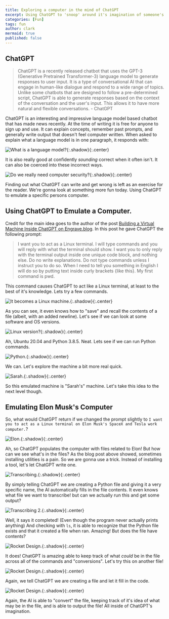 ```yaml
---
title: Exploring a computer in the mind of ChatGPT
excerpt: Using ChatGPT to 'snoop' around it's imagination of someone's computer. 
categories: [Fun]
tags: fun
author: clark
mermaid: true
published: false
---
```


## ChatGPT

> ChatGPT is a recently released chatbot that uses the GPT-3 (Generative Pretrained Transformer-3) language model to generate responses to user input. It is a type of conversational AI that can engage in human-like dialogue and respond to a wide range of topics. Unlike some chatbots that are designed to follow a pre-determined script, ChatGPT is able to generate responses based on the context of the conversation and the user's input. This allows it to have more natural and flexible conversations. - ChatGPT

ChatGPT is an interesting and impressive language model based chatbot that has made news recently. At the time of writing it is free for anyone to sign up and use. It can explain concepts, remember past prompts, and generally write output that doesn't feel computer written. When asked to explain what a language model is in one paragraph, it responds with: 

![What is a language model?](../public/2022-12-08/1.JPG){:.shadow}{:.center}

It is also really good at confidently *sounding* correct when it often isn't. It can also be coerced into these incorrect ways. 

![Do we really need computer security?](../public/2022-12-08/2.JPG){:.shadow}{:.center}

Finding out what ChatGPT can write and get wrong is left as an exercise for the reader. We're gonna look at something more fun today. Using ChatGPT to emulate a specific persons computer. 

## Using ChatGPT to Emulate a Computer. 

Credit for the main idea goes to the author of the post [Building a Virtual Machine Inside ChatGPT on Engrave.blog](https://www.engraved.blog/building-a-virtual-machine-inside/). In this post he gave ChatGPT the following prompt:

> I want you to act as a Linux terminal. I will type commands and you will reply with what the terminal should show. I want you to only reply with the terminal output inside one unique code block, and nothing else. Do no write explanations. Do not type commands unless I instruct you to do so. When I need to tell you something in English I will do so by putting text inside curly brackets {like this}. My first command is pwd.

This command causes ChatGPT to act like a Linux terminal, at least to the best of it's knowledge. Lets try a few commands. 

![It becomes a Linux machine.](../public/2022-12-08/3.JPG){:.shadow}{:.center}

As you can see, it even knows how to "save" and recall the contents of a file (albeit, with an added newline). Let's see if we can look at some software and OS versions. 

![Linux version?](../public/2022-12-08/4.JPG){:.shadow}{:.center}

Ah, Ubuntu 20.04 and Python 3.8.5. Neat. Lets see if we can run  Python commands.

![Python.](../public/2022-12-08/5.JPG){:.shadow}{:.center}

We can. Let's explore the machine a bit more real quick. 

![Sarah.](../public/2022-12-08/6.JPG){:.shadow}{:.center}

So this emulated machine is "Sarah's" machine. Let's take this idea to the next level though. 

## Emulating Elon Musk's Computer

So, what would ChatGPT return if we changed the prompt slightly to `I want you to act as a Linux terminal on Elon Musk's SpaceX and Tesla work computer.`?

![Elon.](../public/2022-12-08/7.JPG){:.shadow}{:.center}

Ah, so ChatGPT populates the computer with files related to Elon! But how can we see what's in the files? As the blog post above showed, sometimes installing utilities is a pain. So we are gonna use a trick. Instead of installing a tool, let's let ChatGPT write one.

![Transcribing.](../public/2022-12-08/8.JPG){:.shadow}{:.center}

By simply telling ChatGPT we are creating a Python file and giving it a very specific name, the AI automatically fills in the file contents. It even knows what file we want to transcribe! but can we actually run this and get some output?

![Transcribing 2.](../public/2022-12-08/9.JPG){:.shadow}{:.center}

Well, it says it completed! (Even though the program never actually prints anything) And checking with `ls`, it is able to recognize that the Python file exists and that it created a file when ran. Amazing! But does the file have contents? 

![Rocket Design.](../public/2022-12-08/10.JPG){:.shadow}{:.center}

It does! ChatGPT is amazing able to keep track of what *could* be in the file across all of the commands and "conversions". Let's try this on another file!

![Rocket Design.](../public/2022-12-08/11.JPG){:.shadow}{:.center}

Again, we tell ChatGPT we are creating a file and let it fill in the code. 

![Rocket Design.](../public/2022-12-08/12.JPG){:.shadow}{:.center}

Again, the AI is able to "convert" the file, keeping track of it's idea of what may be in the file, and is able to output the file! All inside of ChatGPT's imagination. 